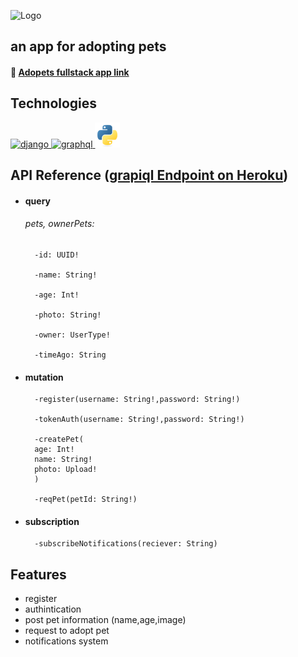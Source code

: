 ![Logo](https://abdelwahab-hamada.github.io/adopets-app/logo192.png)
## an app for adopting pets
#### 🔗 [Adopets fullstack app link](https://abdelwahab-hamada.github.io/adopets-app/)

## Technologies 
<p align="left"> <a href="https://www.djangoproject.com/" target="_blank" rel="noreferrer"> <img src="https://cdn.worldvectorlogo.com/logos/django.svg" alt="django" width="40" height="40"/> </a>  <a href="https://graphql.org" target="_blank" rel="noreferrer"> <img src="https://www.vectorlogo.zone/logos/graphql/graphql-icon.svg" alt="graphql" width="40" height="40"/> </a> <a href="https://www.python.org" target="_blank" rel="noreferrer"> <img src="https://raw.githubusercontent.com/devicons/devicon/master/icons/python/python-original.svg" alt="python" width="40" height="40"/> </a>   </p>

## API Reference ([grapiql Endpoint on Heroku](https://app-adopets.herokuapp.com/pets/))

- #### **query**
   ###### pets, ownerPets:
        -id: UUID!

        -name: String!

        -age: Int!

        -photo: String!

        -owner: UserType!

        -timeAgo: String

 
- #### **mutation**
        -register(username: String!,password: String!)

        -tokenAuth(username: String!,password: String!)

        -createPet(
        age: Int!
        name: String!
        photo: Upload!
        )

        -reqPet(petId: String!)

- #### **subscription**

        -subscribeNotifications(reciever: String)


## Features

- register
- authintication
- post pet information (name,age,image)
- request to adopt pet
- notifications system

